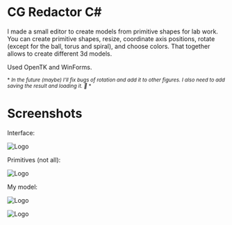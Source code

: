
# CG Redactor C#

I made a small editor to create models from primitive shapes for lab work. You can create primitive shapes, resize, coordinate axis positions, rotate (except for the ball, torus and spiral), and choose colors. That together allows to create different 3d models.

Used OpenTK and WinForms. 

<sub>* *In the future (maybe) I'll fix bugs of rotation and add it to other figures. I also need to add saving the result and loading it. 🧶* *</sub>

# Screenshots
Interface:

![Logo](https://sun9-6.userapi.com/impg/Z2ohPm2kaJKxP0JWzqg12r-tf7XEG6i0hxHpzQ/HI0KO9xoB9Y.jpg?size=1840x1049&quality=96&sign=dfb9518985ab36fe6a297128b661ae6d&type=album)

Primitives (not all):

![Logo](https://sun9-80.userapi.com/impg/nQ_9Cx7OfnQQDguLsigWNv0AdjmtETkVQfUECQ/EFWK8lNo2O4.jpg?size=899x587&quality=96&sign=3b3bc5428658bb25195b82dd4124dc05&type=album)

My model:

![Logo](https://sun9-9.userapi.com/impg/vD7P1FbVkR-1rLSCdRBoJ5dCMeQIGXiP0c6mzA/ropikEtNW04.jpg?size=1077x559&quality=96&sign=cb47a4f1585f47c44cef7ce67f395466&type=album)

![Logo](https://sun9-5.userapi.com/impg/NuxTTOECJbPkBwDApp1yACMBqMF4qvHF9xA4kQ/-pISni07SnA.jpg?size=944x602&quality=96&sign=dd835190c2067887b547170a7c0bf036&type=album)
